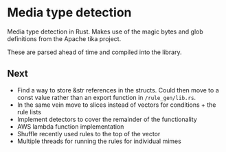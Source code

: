 # Media type detection

Media type detection in Rust. Makes use of the magic bytes and glob definitions from the Apache tika project.

These are parsed ahead of time and compiled into the library.

## Next

* Find a way to store &str references in the structs. Could then move to a const value rather than an export function in `/rule_gen/lib.rs`.
* In the same vein move to slices instead of vectors for conditions + the rule lists
* Implement detectors to cover the remainder of the functionality
* AWS lambda function implementation
* Shuffle recently used rules to the top of the vector
* Multiple threads for running the rules for individual mimes